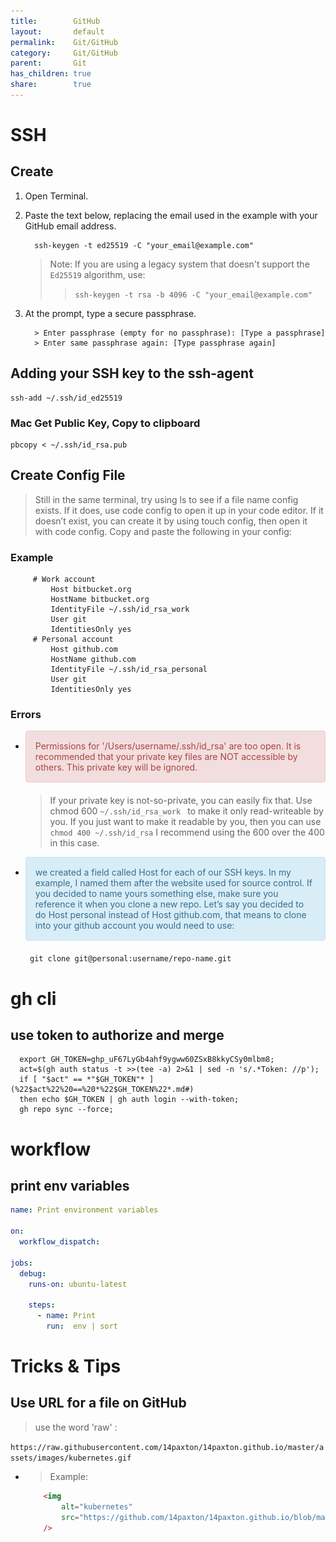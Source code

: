```yaml
---
title:        GitHub
layout:       default
permalink:    Git/GitHub
category:     Git/GitHub
parent:       Git
has_children: true
share:        true
---
```


# SSH

## Create

1) Open Terminal.
2) Paste the text below, replacing the email used in the example with your GitHub email address.
      ```shell
        ssh-keygen -t ed25519 -C "your_email@example.com"
      ```  
   > Note: If you are using a legacy system that doesn't support the `Ed25519` algorithm, use:
   >> ```ssh-keygen -t rsa -b 4096 -C "your_email@example.com"```
3) At the prompt, type a secure passphrase.

    ```
      > Enter passphrase (empty for no passphrase): [Type a passphrase]
      > Enter same passphrase again: [Type passphrase again]
    ```

## Adding your SSH key to the ssh-agent

```shell
ssh-add ~/.ssh/id_ed25519
```

### Mac Get Public Key, Copy to clipboard

```shell
pbcopy < ~/.ssh/id_rsa.pub
```

## Create Config File

> Still in the same terminal, try using ls to see if a file name config exists. If it does, use code config to open it up in your code editor. If it doesn’t exist, you can create it by using touch
> config, then open it with code config. Copy and paste the following in your config:

### Example

   ```shell
        # Work account
            Host bitbucket.org
            HostName bitbucket.org
            IdentityFile ~/.ssh/id_rsa_work
            User git
            IdentitiesOnly yes
        # Personal account
            Host github.com
            HostName github.com
            IdentityFile ~/.ssh/id_rsa_personal
            User git
            IdentitiesOnly yes
   ```

### Errors

- <div style="padding: 15px; border: 1px solid transparent; border-color: transparent; margin-bottom: 20px; border-radius: 4px; color: #a94442; background-color: #f2dede; border-color: #ebccd1;">            
        Permissions for '/Users/username/.ssh/id_rsa' are too open.
    It is recommended that your private key files are NOT accessible by others.
    This private key will be ignored.       
  </div>            

  > If your private key is not-so-private, you can easily fix that.
  > Use chmod 600 ```~/.ssh/id_rsa_work ``` to make it only read-writeable by you.
  > If you just want to make it readable by
  > you, then you can use ```chmod 400 ~/.ssh/id_rsa```
  > I recommend using the 600 over the 400 in this case.

- <div style="padding: 15px; border: 1px solid transparent; border-color: transparent; margin-bottom: 20px; border-radius: 4px; color: #31708f; background-color: #d9edf7; border-color: #bce8f1;">            
           we created a field called Host for each of our SSH keys. In my example, I named them after the website used for source control. If you decided to name yours something else, make sure you reference it when you clone a new repo. Let’s say you decided to do Host personal instead of Host github.com, that means to clone into your github account you would need to use:

  </div>            

     ```shell
      git clone git@personal:username/repo-name.git
     ```

# gh cli

## use token to authorize and merge

  ```shell
    export GH_TOKEN=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;
    act=$(gh auth status -t >>(tee -a) 2>&1 | sed -n 's/.*Token: //p');
    if [ "$act" == *"$GH_TOKEN"* ](%22$act%22%20==%20*%22$GH_TOKEN%22*.md#)
    then echo $GH_TOKEN | gh auth login --with-token;
    gh repo sync --force;
  ```

# workflow

## print env variables

```yaml
name: Print environment variables

on:
  workflow_dispatch:

jobs:
  debug:
    runs-on: ubuntu-latest

    steps:
      - name: Print
        run:  env | sort
```

# Tricks & Tips

## Use URL for a file on GitHub

> use the word 'raw' :

`https://raw.githubusercontent.com/14paxton/14paxton.github.io/master/assets/images/kubernetes.gif`

- > Example:

    ```html
        <img
            alt="kubernetes"
            src="https://github.com/14paxton/14paxton.github.io/blob/master/assets/images/kubernetes.gif?raw=true"
        />
    ```